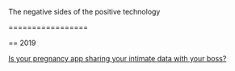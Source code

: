 The negative sides of the positive technology

=================

== 2019 

[Is your pregnancy app sharing your intimate data with your boss?](https://www.washingtonpost.com/amphtml/technology/2019/04/10/tracking-your-pregnancy-an-app-may-be-more-public-than-you-think/)